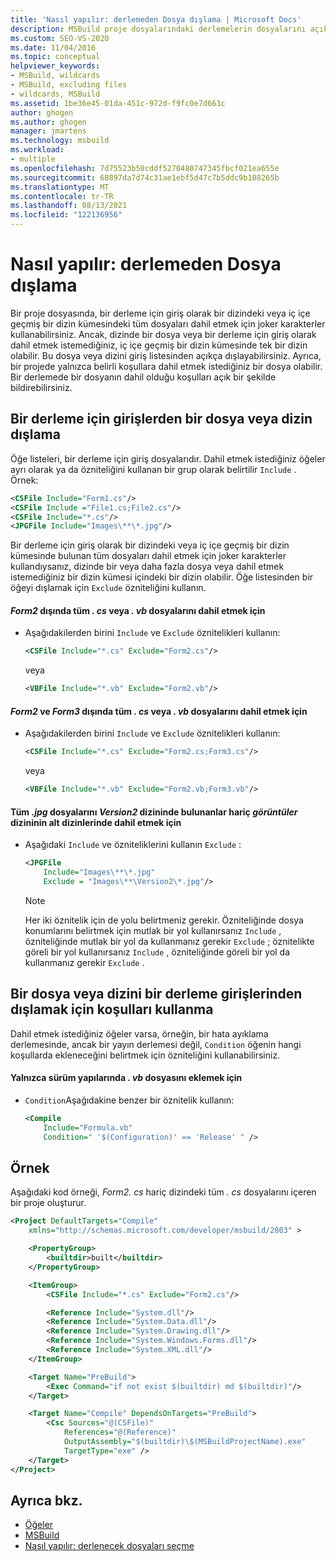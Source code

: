 ```yaml
---
title: 'Nasıl yapılır: derlemeden Dosya dışlama | Microsoft Docs'
description: MSBuild proje dosyalarındaki derlemelerin dosyalarını açıkça dışarıda bırakma veya koşullu olarak ekleme hakkında bilgi edinin.
ms.custom: SEO-VS-2020
ms.date: 11/04/2016
ms.topic: conceptual
helpviewer_keywords:
- MSBuild, wildcards
- MSBuild, excluding files
- wildcards, MSBuild
ms.assetid: 1be36e45-01da-451c-972d-f9fc0e7d663c
author: ghogen
ms.author: ghogen
manager: jmartens
ms.technology: msbuild
ms.workload:
- multiple
ms.openlocfilehash: 7d75523b50cddf5270480747345fbcf021ea655e
ms.sourcegitcommit: 68897da7d74c31ae1ebf5d47c7b5ddc9b108265b
ms.translationtype: MT
ms.contentlocale: tr-TR
ms.lasthandoff: 08/13/2021
ms.locfileid: "122136956"
---
```

# <a name="how-to-exclude-files-from-the-build"></a>Nasıl yapılır: derlemeden Dosya dışlama

Bir proje dosyasında, bir derleme için giriş olarak bir dizindeki veya iç içe geçmiş bir dizin kümesindeki tüm dosyaları dahil etmek için joker karakterler kullanabilirsiniz. Ancak, dizinde bir dosya veya bir derleme için giriş olarak dahil etmek istemediğiniz, iç içe geçmiş bir dizin kümesinde tek bir dizin olabilir. Bu dosya veya dizini giriş listesinden açıkça dışlayabilirsiniz. Ayrıca, bir projede yalnızca belirli koşullara dahil etmek istediğiniz bir dosya olabilir. Bir derlemede bir dosyanın dahil olduğu koşulları açık bir şekilde bildirebilirsiniz.

## <a name="exclude-a-file-or-directory-from-the-inputs-for-a-build"></a>Bir derleme için girişlerden bir dosya veya dizin dışlama

 Öğe listeleri, bir derleme için giriş dosyalarıdır. Dahil etmek istediğiniz öğeler ayrı olarak ya da özniteliğini kullanan bir grup olarak belirtilir `Include` . Örnek:

```xml
<CSFile Include="Form1.cs"/>
<CSFile Include ="File1.cs;File2.cs"/>
<CSFile Include="*.cs"/>
<JPGFile Include="Images\**\*.jpg"/>
```

 Bir derleme için giriş olarak bir dizindeki veya iç içe geçmiş bir dizin kümesinde bulunan tüm dosyaları dahil etmek için joker karakterler kullandıysanız, dizinde bir veya daha fazla dosya veya dahil etmek istemediğiniz bir dizin kümesi içindeki bir dizin olabilir. Öğe listesinden bir öğeyi dışlamak için `Exclude` özniteliğini kullanın.

#### <a name="to-include-all-cs-or-vb-files-except-form2"></a>*Form2* dışında tüm *. cs* veya *. vb* dosyalarını dahil etmek için

- Aşağıdakilerden birini `Include` ve `Exclude` öznitelikleri kullanın:

    ```xml
    <CSFile Include="*.cs" Exclude="Form2.cs"/>
    ```

    veya

    ```xml
    <VBFile Include="*.vb" Exclude="Form2.vb"/>
    ```

#### <a name="to-include-all-cs-or-vb-files-except-form2-and-form3"></a>*Form2* ve *Form3* dışında tüm *. cs* veya *. vb* dosyalarını dahil etmek için

- Aşağıdakilerden birini `Include` ve `Exclude` öznitelikleri kullanın:

    ```xml
    <CSFile Include="*.cs" Exclude="Form2.cs;Form3.cs"/>
    ```

    veya

    ```xml
    <VBFile Include="*.vb" Exclude="Form2.vb;Form3.vb"/>
    ```

#### <a name="to-include-all-jpg-files-in-subdirectories-of-the-images-directory-except-those-in-the-version2-directory"></a>Tüm *.jpg* dosyalarını *Version2* dizininde bulunanlar hariç *görüntüler* dizininin alt dizinlerinde dahil etmek için

- Aşağıdaki `Include` ve özniteliklerini kullanın `Exclude` :

    ```xml
    <JPGFile
        Include="Images\**\*.jpg"
        Exclude = "Images\**\Version2\*.jpg"/>
    ```

    > [!NOTE]
    > Her iki öznitelik için de yolu belirtmeniz gerekir. Özniteliğinde dosya konumlarını belirtmek için mutlak bir yol kullanırsanız `Include` , özniteliğinde mutlak bir yol da kullanmanız gerekir `Exclude` ; öznitelikte göreli bir yol kullanırsanız `Include` , özniteliğinde göreli bir yol da kullanmanız gerekir `Exclude` .

## <a name="use-conditions-to-exclude-a-file-or-directory-from-the-inputs-for-a-build"></a>Bir dosya veya dizini bir derleme girişlerinden dışlamak için koşulları kullanma

 Dahil etmek istediğiniz öğeler varsa, örneğin, bir hata ayıklama derlemesinde, ancak bir yayın derlemesi değil, `Condition` öğenin hangi koşullarda ekleneceğini belirtmek için özniteliğini kullanabilirsiniz.

#### <a name="to-include-the-file-formulavb-only-in-release-builds"></a>Yalnızca sürüm yapılarında *. vb* dosyasını eklemek için

- `Condition`Aşağıdakine benzer bir öznitelik kullanın:

    ```xml
    <Compile
        Include="Formula.vb"
        Condition=" '$(Configuration)' == 'Release' " />
    ```

## <a name="example"></a>Örnek

 Aşağıdaki kod örneği, *Form2. cs* hariç dizindeki tüm *. cs* dosyalarını içeren bir proje oluşturur.

```xml
<Project DefaultTargets="Compile"
    xmlns="http://schemas.microsoft.com/developer/msbuild/2003" >

    <PropertyGroup>
        <builtdir>built</builtdir>
    </PropertyGroup>

    <ItemGroup>
        <CSFile Include="*.cs" Exclude="Form2.cs"/>

        <Reference Include="System.dll"/>
        <Reference Include="System.Data.dll"/>
        <Reference Include="System.Drawing.dll"/>
        <Reference Include="System.Windows.Forms.dll"/>
        <Reference Include="System.XML.dll"/>
    </ItemGroup>

    <Target Name="PreBuild">
        <Exec Command="if not exist $(builtdir) md $(builtdir)"/>
    </Target>

    <Target Name="Compile" DependsOnTargets="PreBuild">
        <Csc Sources="@(CSFile)"
            References="@(Reference)"
            OutputAssembly="$(builtdir)\$(MSBuildProjectName).exe"
            TargetType="exe" />
    </Target>
</Project>
```

## <a name="see-also"></a>Ayrıca bkz.

- [Öğeler](../msbuild/msbuild-items.md)
- [MSBuild](../msbuild/msbuild.md)
- [Nasıl yapılır: derlenecek dosyaları seçme](../msbuild/how-to-select-the-files-to-build.md)
